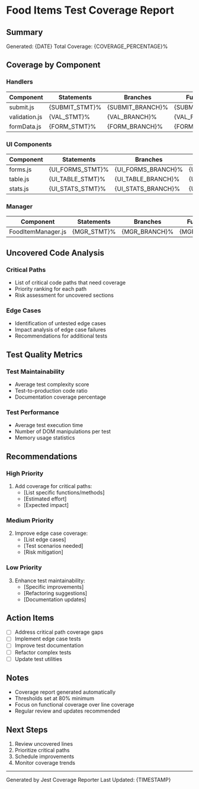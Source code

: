 # Food Items Test Coverage Report

## Summary
Generated: {DATE}
Total Coverage: {COVERAGE_PERCENTAGE}%

## Coverage by Component

### Handlers
| Component | Statements | Branches | Functions | Lines | Uncovered Lines |
|-----------|------------|----------|-----------|-------|-----------------|
| submit.js | {SUBMIT_STMT}% | {SUBMIT_BRANCH}% | {SUBMIT_FUNC}% | {SUBMIT_LINES}% | {SUBMIT_UNCOVERED} |
| validation.js | {VAL_STMT}% | {VAL_BRANCH}% | {VAL_FUNC}% | {VAL_LINES}% | {VAL_UNCOVERED} |
| formData.js | {FORM_STMT}% | {FORM_BRANCH}% | {FORM_FUNC}% | {FORM_LINES}% | {FORM_UNCOVERED} |

### UI Components
| Component | Statements | Branches | Functions | Lines | Uncovered Lines |
|-----------|------------|----------|-----------|-------|-----------------|
| forms.js | {UI_FORMS_STMT}% | {UI_FORMS_BRANCH}% | {UI_FORMS_FUNC}% | {UI_FORMS_LINES}% | {UI_FORMS_UNCOVERED} |
| table.js | {UI_TABLE_STMT}% | {UI_TABLE_BRANCH}% | {UI_TABLE_FUNC}% | {UI_TABLE_LINES}% | {UI_TABLE_UNCOVERED} |
| stats.js | {UI_STATS_STMT}% | {UI_STATS_BRANCH}% | {UI_STATS_FUNC}% | {UI_STATS_LINES}% | {UI_STATS_UNCOVERED} |

### Manager
| Component | Statements | Branches | Functions | Lines | Uncovered Lines |
|-----------|------------|----------|-----------|-------|-----------------|
| FoodItemManager.js | {MGR_STMT}% | {MGR_BRANCH}% | {MGR_FUNC}% | {MGR_LINES}% | {MGR_UNCOVERED} |

## Uncovered Code Analysis

### Critical Paths
- List of critical code paths that need coverage
- Priority ranking for each path
- Risk assessment for uncovered sections

### Edge Cases
- Identification of untested edge cases
- Impact analysis of edge case failures
- Recommendations for additional tests

## Test Quality Metrics

### Test Maintainability
- Average test complexity score
- Test-to-production code ratio
- Documentation coverage percentage

### Test Performance
- Average test execution time
- Number of DOM manipulations per test
- Memory usage statistics

## Recommendations

### High Priority
1. Add coverage for critical paths:
   - [List specific functions/methods]
   - [Estimated effort]
   - [Expected impact]

### Medium Priority
2. Improve edge case coverage:
   - [List edge cases]
   - [Test scenarios needed]
   - [Risk mitigation]

### Low Priority
3. Enhance test maintainability:
   - [Specific improvements]
   - [Refactoring suggestions]
   - [Documentation updates]

## Action Items

- [ ] Address critical path coverage gaps
- [ ] Implement edge case tests
- [ ] Improve test documentation
- [ ] Refactor complex tests
- [ ] Update test utilities

## Notes

- Coverage report generated automatically
- Thresholds set at 80% minimum
- Focus on functional coverage over line coverage
- Regular review and updates recommended

## Next Steps

1. Review uncovered lines
2. Prioritize critical paths
3. Schedule improvements
4. Monitor coverage trends

---
Generated by Jest Coverage Reporter
Last Updated: {TIMESTAMP}
